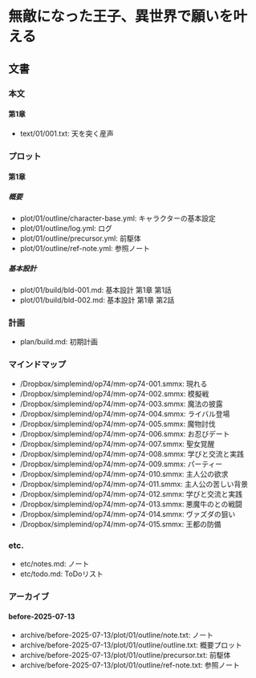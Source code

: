 # 無敵になった王子、異世界で願いを叶える

## 文書

### 本文

#### 第1章

- text/01/001.txt: 天を突く産声

### プロット

#### 第1章

##### 概要

- plot/01/outline/character-base.yml: キャラクターの基本設定
- plot/01/outline/log.yml:            ログ
- plot/01/outline/precursor.yml:      前駆体
- plot/01/outline/ref-note.yml:       参照ノート

##### 基本設計

- plot/01/build/bld-001.md: 基本設計 第1章 第1話
- plot/01/build/bld-002.md: 基本設計 第1章 第2話

### 計画

- plan/build.md: 初期計画

### マインドマップ

- /Dropbox/simplemind/op74/mm-op74-001.smmx: 現れる
- /Dropbox/simplemind/op74/mm-op74-002.smmx: 模擬戦
- /Dropbox/simplemind/op74/mm-op74-003.smmx: 魔法の披露
- /Dropbox/simplemind/op74/mm-op74-004.smmx: ライバル登場
- /Dropbox/simplemind/op74/mm-op74-005.smmx: 魔物討伐
- /Dropbox/simplemind/op74/mm-op74-006.smmx: お忍びデート
- /Dropbox/simplemind/op74/mm-op74-007.smmx: 聖女覚醒
- /Dropbox/simplemind/op74/mm-op74-008.smmx: 学びと交流と実践
- /Dropbox/simplemind/op74/mm-op74-009.smmx: パーティー
- /Dropbox/simplemind/op74/mm-op74-010.smmx: 主人公の欲求
- /Dropbox/simplemind/op74/mm-op74-011.smmx: 主人公の苦しい背景
- /Dropbox/simplemind/op74/mm-op74-012.smmx: 学びと交流と実践
- /Dropbox/simplemind/op74/mm-op74-013.smmx: 悪魔牛のとの戦闘
- /Dropbox/simplemind/op74/mm-op74-014.smmx: ヴァズダの狙い
- /Dropbox/simplemind/op74/mm-op74-015.smmx: 王都の防備

### etc.

- etc/notes.md: ノート
- etc/todo.md:  ToDoリスト

### アーカイブ

#### before-2025-07-13

- archive/before-2025-07-13/plot/01/outline/note.txt:      ノート
- archive/before-2025-07-13/plot/01/outline/outline.txt:   概要プロット
- archive/before-2025-07-13/plot/01/outline/precursor.txt: 前駆体
- archive/before-2025-07-13/plot/01/outline/ref-note.txt:  参照ノート
